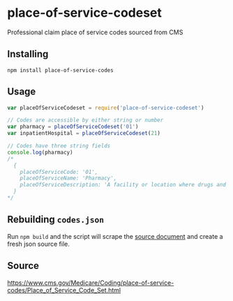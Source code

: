 # place-of-service-codeset

Professional claim place of service codes sourced from CMS

## Installing

`npm install place-of-service-codes`

## Usage

```javascript
var placeOfServiceCodeset = require('place-of-service-codeset')

// Codes are accessible by either string or number
var pharmacy = placeOfServiceCodeset('01')
var inpatientHospital = placeOfServiceCodeset(21)

// Codes have three string fields
console.log(pharmacy)
/*
  {
    placeOfServiceCode: '01',
    placeOfServiceName: 'Pharmacy',
    placeOfServiceDescription: 'A facility or location where drugs and other medically related items and services are sold, dispensed, or otherwise provided directly to patients. (Effective October 1, 2003)'
  }
*/
```

## Rebuilding `codes.json`

Run `npm build` and the script will scrape the [source document](https://www.cms.gov/Medicare/Coding/place-of-service-codes/Place_of_Service_Code_Set.html) and create a fresh json source file.

## Source

https://www.cms.gov/Medicare/Coding/place-of-service-codes/Place_of_Service_Code_Set.html

